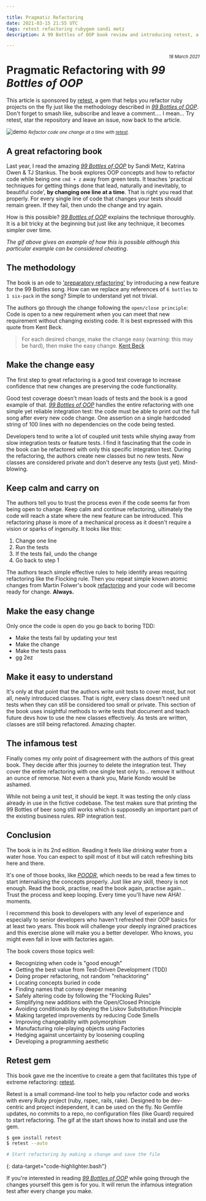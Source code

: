```yaml
---

title: Pragmatic Refactoring 
date: 2021-03-15 21:55 UTC
tags: retest refactoring rubygem sandi metz
description: A 99 Bottles of OOP book review and introducing retest, a gem to help you refactor code on the fly.

---
```


[book]: https://sandimetz.com/99bottles
[retest]: https://github.com/AlexB52/retest

<small style="float:right;"> _18 March 2021_ </small>

# Pragmatic Refactoring with _99 Bottles of OOP_

This article is sponsored by [retest][retest], a gem that helps you refactor ruby projects on the fly just like the methodology described in _[99 Bottles of OOP][book]_. Don't forget to smash like, subscribe and leave a comment.... I mean... Try retest, star the repository and leave an issue, now back to the article.

![demo](https://alexbarret.com/images/external/retest-demo-26bcad04.gif)
<small class="d-block text-center"><i>Refactor code one change at a time with [retest][retest].</i></small>

## A great refactoring book

Last year, I read the amazing _[99 Bottles of OOP][book]_ by Sandi Metz, Katrina Owen & TJ Stankus. The book explores OOP concepts and how to refactor code while being one `cmd + z` away from green tests. It teaches 'practical techniques for getting things done that lead, naturally and inevitably, to beautiful code', **by changing one line at a time**. That is right you read that properly. For every single line of code that changes your tests should remain green. If they fail, then undo the change and try again.

How is this possible? _[99 Bottles of OOP](book)_ explains the technique thoroughly. It is a bit tricky at the beginning but just like any technique, it becomes simpler over time. 

_The gif above gives an example of how this is possible although this particular example can be considered cheating._

## The methodology

The book is an ode to ['preparatory refactoring'](https://martinfowler.com/articles/preparatory-refactoring-example.html) by introducing a new feature for the 99 Bottles song. How can we replace any references of `6 bottles` to `1 six-pack` in the song? Simple to understand yet not trivial.

The authors go through the change following the `open/close principle`: Code is open to a new requirement when you can meet that new requirement without changing existing code. It is best expressed with this quote from Kent Beck.

> For each desired change, make the change easy (warning: this may be hard), then make the easy change. [Kent Beck](https://twitter.com/KentBeck/status/250733358307500032?s=20)


## Make the change easy

The first step to great refactoring is a good test coverage to increase confidence that new changes are preserving the code functionality. 

Good test coverage doesn't mean loads of tests and the book is a good example of that. _[99 Bottles of OOP](book)_ handles the entire refactoring with one simple yet reliable integration test: the code must be able to print out the full song after every new code change. One assertion on a single hardcoded string of 100 lines with no dependencies on the code being tested.

Developers tend to write a lot of coupled unit tests while shying away from slow integration tests or feature tests. I find it fascinating that the code in the book can be refactored with only this specific integration test. During the refactoring, the authors create new classes but no new tests. New classes are considered private and don't deserve any tests (just yet). Mind-blowing.

## Keep calm and carry on

The authors tell you to trust the process even if the code seems far from being open to change. Keep calm and continue refactoring, ultimately the code will reach a state where the new feature can be introduced. This refactoring phase is more of a mechanical process as it doesn't require a vision or sparks of ingenuity. It looks like this:

1. Change one line
2. Run the tests
3. If the tests fail, undo the change
4. Go back to step 1

The authors teach simple effective rules to help identify areas requiring refactoring like the Flocking rule. Then you repeat simple known atomic changes from Martin Folwer's book [refactoring](https://www.refactoring.com/) and your code will become ready for change. **Always.**

## Make the easy change

Only once the code is open do you go back to boring TDD:

* Make the tests fail by updating your test
* Make the change
* Make the tests pass
* gg 2ez

## Make it easy to understand

It's only at that point that the authors write unit tests to cover most, but not all, newly introduced classes. That is right, every class doesn't need unit tests when they can still be considered too small or private. This section of the book uses insightful methods to write tests that document and teach future devs how to use the new classes effectively. As tests are written, classes are still being refactored. Amazing chapter.

## The infamous test

Finally comes my only point of disagreement with the authors of this great book. They decide after this journey to delete the integration test. They cover the entire refactoring with one single test only to... remove it without an ounce of remorse. Not even a thank you, Marie Kondo would be ashamed.

While not being a unit test, it should be kept. It was testing the only class already in use in the fictive codebase. The test makes sure that printing the 99 Bottles of beer song still works which is supposedly an important part of the existing business rules. RIP integration test. 

## Conclusion

The book is in its 2nd edition. Reading it feels like drinking water from a water hose. You can expect to spill most of it but will catch refreshing bits here and there.

It's one of those books, like _[POODR](https://www.poodr.com/)_, which needs to be read a few times to start internalising the concepts properly. Just like any skill, theory is not enough. Read the book, practise, read the book again, practise again… Trust the process and keep looping. Every time you'll have new AHA! moments.

I recommend this book to developers with any level of experience and especially to senior developers who haven't refreshed their OOP basics for at least two years. This book will challenge your deeply ingrained practices and this exercise alone will make you a better developer. Who knows, you might even fall in love with factories again.

The book covers those topics well:

* Recognizing when code is "good enough"
* Getting the best value from Test-Driven Development (TDD)
* Doing proper refactoring, not random "rehacktoring"
* Locating concepts buried in code
* Finding names that convey deeper meaning
* Safely altering code by following the "Flocking Rules"
* Simplifying new additions with the Open/Closed Principle
* Avoiding conditionals by obeying the Liskov Substitution Principle
* Making targeted improvements by reducing Code Smells
* Improving changeability with polymorphism
* Manufacturing role-playing objects using Factories
* Hedging against uncertainty by loosening coupling
* Developing a programming aesthetic

## Retest gem

This book gave me the incentive to create a gem that facilitates this type of extreme refactoring: [retest][retest].

Retest is a small command-line tool to help you refactor code and works with every Ruby project (ruby, rspec, rails, rake). Designed to be dev-centric and project independent, it can be used on the fly. No Gemfile updates, no commits to a repo, no configuration files (like Guard) required to start refactoring. The gif at the start shows how to install and use the gem. 

~~~bash
$ gem install retest
$ retest --auto

# Start refactoring by making a change and save the file
~~~
{: data-target="code-highlighter.bash"}

If you're interested in reading _[99 Bottles of OOP][book]_ while going through the changes yourself this gem is for you. It will rerun the infamous integration test after every change you make.
